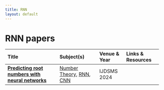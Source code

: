```yaml
---
title: RNN
layout: default
---
```


# RNN papers

| Title | Subject(s) | Venue & Year | Links & Resources |
| :--- | :--- | :--- | :--- |
| **[Predicting root numbers with neural networks](https://www.worldscientific.com/doi/abs/10.1142/S2810939224400057)** | [Number Theory](number-theory.md), [RNN](rnn.md), [CNN](cnn.md) | IJDSMS 2024 |  |